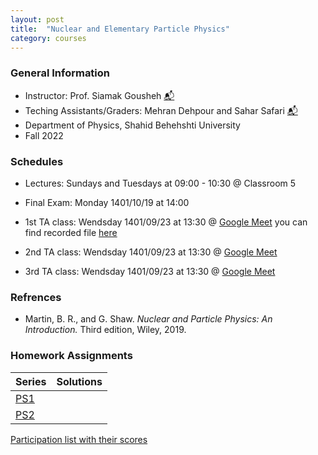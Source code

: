 ```yaml
---
layout: post
title:  "Nuclear and Elementary Particle Physics"
category: courses
---
```

### General Information
+ Instructor: Prof. Siamak Gousheh [📬][gousheh_mail]
+ Teching Assistants/Graders: Mehran Dehpour and Sahar Safari [📬][sahar_mail]
+ Department of Physics, Shahid Behehshti University
+ Fall 2022

### Schedules
+ Lectures: Sundays and Tuesdays at 09:00 - 10:30 @ Classroom 5
+ Final Exam: Monday 1401/10/19 at 14:00

+ 1st TA class: Wendsday 1401/09/23 at 13:30 @ [Google Meet][googlemeet] you can find recorded file [here][c1]
+ 2nd TA class: Wendsday 1401/09/23 at 13:30 @ [Google Meet][googlemeet]
+ 3rd TA class: Wendsday 1401/09/23 at 13:30 @ [Google Meet][googlemeet]

### Refrences
+ Martin, B. R., and G. Shaw. *Nuclear and Particle Physics: An Introduction.* Third edition, Wiley, 2019.

### Homework Assignments

|Series        |Solutions     |
|--------------|--------------|
|[PS1][1]      |              |
|[PS2][2]      |              |
[Participation list with their scores][parti]

[sahar_mail]:    mailto:shr.safari@mail.sbu.ac.ir
[gousheh_mail]:  mailto:ss-gousheh@sbu.ac.ir

[googlemeet]:  https://meet.google.com/hbv-kncc-nab
[c1]: https://mailsbuacir-my.sharepoint.com/:v:/g/personal/m_dehpour_mail_sbu_ac_ir/ETqf51m2YURJpNXAfPOfALMBHi2BAv8ATzL_48etgi0hrg?e=4adsgV

[parti]: https://github.com/dehpour/dehpour.github.io/raw/main/2022-09-13-nuclear-and-particle/Participation.pdf
[1]: http://dehpour.github.io/2022-09-13-nuclear-and-particle/PS1.pdf
[2]: http://dehpour.github.io/2022-09-13-nuclear-and-particle/PS2.pdf
